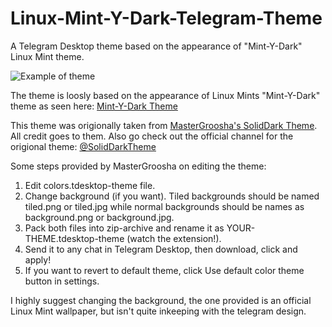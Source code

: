 # Linux-Mint-Y-Dark-Telegram-Theme
A Telegram Desktop theme based on the appearance of "Mint-Y-Dark" Linux Mint theme.

![Example of theme](https://s23.postimg.org/n0ul00u2j/upload.png)

The theme is loosly based on the appearance of Linux Mints "Mint-Y-Dark" theme as seen here:
[Mint-Y-Dark Theme](https://www.linuxmint.com/pictures/screenshots/sarah/mate-mint-y-dark.png)

This theme was origionally taken from [MasterGroosha's SolidDark Theme](https://github.com/MasterGroosha/telegram-soliddark-theme). All credit goes to them.
Also go check out the official channel for the origional theme: [@SolidDarkTheme](https://telegram.me/SolidDarkTheme)

Some steps provided by MasterGroosha on editing the theme:

1. Edit colors.tdesktop-theme file.
2. Change background (if you want). Tiled backgrounds should be named tiled.png or tiled.jpg while normal backgrounds should be names as background.png or background.jpg.
3. Pack both files into zip-archive and rename it as YOUR-THEME.tdesktop-theme (watch the extension!).
4. Send it to any chat in Telegram Desktop, then download, click and apply!
5. If you want to revert to default theme, click Use default color theme button in settings.

I highly suggest changing the background, the one provided is an official Linux Mint wallpaper, but isn't quite inkeeping with the telegram design.

